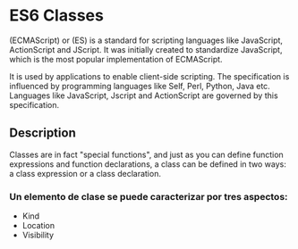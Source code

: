 # ES6 Classes

(ECMAScript) or (ES) is a standard for scripting languages like JavaScript, ActionScript and JScript. It was initially created to standardize JavaScript, which is the most popular implementation of ECMAScript.

It is used by applications to enable client-side scripting. The specification is influenced by programming languages like Self, Perl, Python, Java etc. Languages like JavaScript, Jscript and ActionScript are governed by this specification.

## Description

Classes are in fact "special functions", and just as you can define function expressions and function declarations, a class can be defined in two ways: a class expression or a class declaration.

### Un elemento de clase se puede caracterizar por tres aspectos:

* Kind
* Location
* Visibility
